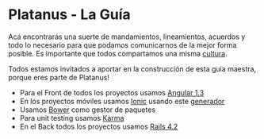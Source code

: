 Platanus - La Guía
=========

Acá encontrarás una suerte de mandamientos, lineamientos, acuerdos y todo lo necesario para que podamos comunicarnos de la mejor forma posible. Es importante que todos compartamos una misma [cultura](/contenido/cultura.md).

Todos estamos invitados a aportar en la construcción de esta guia maestra, porque eres parte de Platanus!

* Para el Front de todos los proyectos usamos [Angular 1.3](/contenido/angular.md)
* En los proyectos móviles usamos [Ionic](/contenido/ionic.md) usando este  [generador](https://github.com/platanus/generator-platanus-ionic)
* Usamos [Bower](/contenido/bower.md) como gestor de paquetes
* Para unit testing usamos [Karma](/contenido/karma.md)
* En el Back todos los proyectos usamos [Rails 4.2](/contenido/rails.md)
